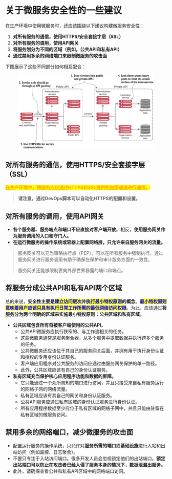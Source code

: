 # 关于微服务安全性的一些建议

在生产环境中使用微服务时，还应该围绕以下建议构建微服务安全性：

1. **对所有服务的通信，使用HTTPS/安全套接字层（SSL）**
2. **对所有服务的调用，使用API网关**
3. **将服务划分为不同的区域（例如，公共API和私有API）**
4. **通过禁用多余的网络端口来限制微服务的攻击面**

下图展示了这些不同部分如何相互配合：

<figure><img src="../../../.gitbook/assets/image (1) (1) (1) (1) (1).png" alt=""><figcaption></figcaption></figure>

## **对所有服务的通信，使用HTTPS/安全套接字层（SSL）**

<mark style="color:orange;">**在生产环境中，微服务应仅通过HTTPS和SSL提供的加密通道进行通信。**</mark>

> **请注意，通过DevOps脚本可以自动化HTTPS的配置和设置。**

## **对所有服务的调用，使用API网关**

* **各个服务器、服务端点和端口不应直接对客户端开放**。相反，**使用服务网关作为服务调用的入口和守门人。**
* **在运行微服务的操作系统或容器上配置网络层，只允许来自服务网关的流量。**

> 服务网关可以充当策略执行点（PEP），可以在所有服务中强制执行。通过服务网关进行服务调用有助于确保在保护和审计服务方面的一致性。
>
> 服务网关还能够限制要向外部世界暴露的端口和端点。

## 将服务分成公共API和私有API两个区域

总的来说，**安全性主要是**<mark style="color:blue;">**建立访问层次**</mark>**并**<mark style="color:blue;">**执行最小特权原则**</mark>**的概念**。<mark style="color:blue;">**最小特权原则意味着用户应该只具有执行日常工作所需的最低网络访问权限**</mark>。为此，应该通过**将服务分为两个明确的区域来实施最小特权原则：公共区域和私有区域**。

* **公共区域包含所有将被客户端使用的公共API**。
  * 公共API微服务应执行狭窄的、与工作流相关的任务。
  * 这些微服务通常是服务聚合器，从多个服务中提取数据并执行跨多个服务的任务。
  * 公共微服务还应该位于其自己的服务网关后面，并拥有用于执行身份认证和授权的专用身份认证服务。
  * 客户端应用程序对公共服务的访问应通过由服务网关保护的单一路径。
  * 此外，公共区域应该有自己的身份认证服务。
* **私有区域充当保护核心应用程序功能和数据的屏障。**
  * 它只能通过一个众所周知的端口进行访问，并且只接受来自私有服务运行的网络子网的网络流量。
  * 私有区域应该有其自己的网关和身份认证服务。
  * 公共API服务应通过私有区域的身份认证服务进行身份认证。
  * 所有应用程序数据至少应位于私有区域的网络子网中，并且只能由驻留在私有区域的微服务访问。

## **禁用多余的网络端口，减少微服务的攻击面**

* 配置运行服务的操作系统，只允许对**服务所需的端口**或**基础设施**进行入站和出站访问（例如监控、日志聚合）。
* 不要只专注于入站访问端口。很多开发人员会忽视锁定他们的出站端口。**锁定出站端口可以防止在攻击者已经入侵了服务本身的情况下，数据泄漏出服务。**
* 此外，请确保查看公共和私有API区域中的网络端口访问。
